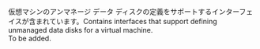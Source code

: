 <Namespace Name="Microsoft.Azure.Management.Compute.Fluent.VirtualMachineUnmanagedDataDisk.Definition">
  <Docs>
    <summary><span data-ttu-id="425a4-101">仮想マシンのアンマネージ データ ディスクの定義をサポートするインターフェイスが含まれています。</span><span class="sxs-lookup"><span data-stu-id="425a4-101">Contains interfaces that support defining unmanaged data disks for a virtual machine.</span></span></summary> 
    <remarks>To be added.</remarks>
  </Docs>
</Namespace>
